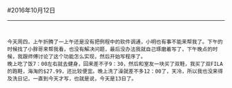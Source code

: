 #2016年10月12日
- - - - -
#
    今天周四，上午折腾了一上午还是没有把例程中的软件调通，小明也有事不能来帮我了。下午的时候找了小胖哥来帮我看，也没有解决问题，最后没办法我就自己琢磨着写了，下午晚点的时候，我跟师傅讨论了这个功能怎么实现，然后开始写程序了。
    晚上吃了饭7：00左右就去健身，回来差不子9：30，然后和室友一块买了双鞋，我买了双FILA的跑鞋，海淘的$27.99，还比较便宜。晚上洗了澡就差不多12：00了，天冷，所以我也没来得及洗日记，一直到今天才写，也就是说，今天是13日了。